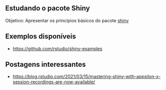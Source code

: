 
## Estudando o pacote Shiny

Objetivo: Apresentar os princípios básicos do pacote
[shiny](https://shiny.rstudio.com/)

## Exemplos disponíveis

-   <https://github.com/rstudio/shiny-examples>

## Postagens interessantes

-   <https://blog.rstudio.com/2021/03/15/mastering-shiny-with-appsilon-x-session-recordings-are-now-available/>
